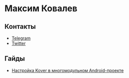 # Максим Ковалев

## Контакты

- [Telegram](https://t.me/oneel12)
- [Twitter](https://twitter.com/0neel)

## Гайды

- [Настройка Kover в многомодульном Android-проекте](wiki/kover.md)